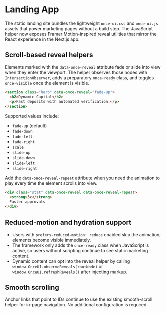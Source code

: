 # Landing App

The static landing site bundles the lightweight `once-ui.css` and `once-ui.js` assets that power marketing pages without a build step. The JavaScript helper now exposes Framer Motion-inspired reveal utilities that mirror the React experience in the Next.js app.

## Scroll-based reveal helpers

Elements marked with the `data-once-reveal` attribute fade or slide into view when they enter the viewport. The helper observes those nodes with `IntersectionObserver`, adds a preparatory `once-ready` class, and toggles `once-visible` once the element is visible.

```html
<section class="hero" data-once-reveal="fade-up">
  <h2>Dynamic Capital</h2>
  <p>Fast deposits with automated verification.</p>
</section>
```

Supported values include:

- `fade-up` (default)
- `fade-down`
- `fade-left`
- `fade-right`
- `scale`
- `slide-up`
- `slide-down`
- `slide-left`
- `slide-right`

Add the `data-once-reveal-repeat` attribute when you need the animation to play every time the element scrolls into view.

```html
<div class="stat" data-once-reveal data-once-reveal-repeat>
  <strong>3x</strong>
  Faster approvals
</div>
```

## Reduced-motion and hydration support

- Users with `prefers-reduced-motion: reduce` enabled skip the animation; elements become visible immediately.
- The framework only adds the `once-ready` class when JavaScript is active, so users without scripting continue to see static marketing content.
- Dynamic content can opt into the reveal helper by calling `window.OnceUI.observeReveals(rootNode)` or `window.OnceUI.refreshReveals()` after injecting markup.

## Smooth scrolling

Anchor links that point to IDs continue to use the existing smooth-scroll helper for in-page navigation. No additional configuration is required.
